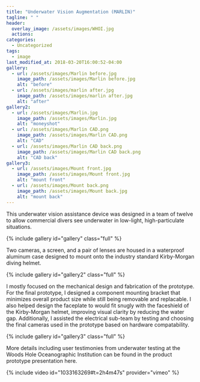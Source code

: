 ```yaml
---
title: "Underwater Vision Augmentation (MARLIN)"
tagline: " "
header:
  overlay_image: /assets/images/WHOI.jpg
  actions:
categories:
  - Uncategorized
tags:
  - image
last_modified_at: 2018-03-20T16:00:52-04:00
gallery:
  - url: /assets/images/Marlin before.jpg
    image_path: /assets/images/Marlin before.jpg
    alt: "before"
  - url: /assets/images/marlin after.jpg
    image_path: /assets/images/marlin after.jpg
    alt: "after"
gallery2:
  - url: /assets/images/Marlin.jpg
    image_path: /assets/images/Marlin.jpg
    alt: "moneyshot"
  - url: /assets/images/Marlin CAD.png
    image_path: /assets/images/Marlin CAD.png
    alt: "CAD"
  - url: /assets/images/Marlin CAD back.png
    image_path: /assets/images/Marlin CAD back.png
    alt: "CAD back"
gallery3:
  - url: /assets/images/Mount front.jpg
    image_path: /assets/images/Mount front.jpg
    alt: "mount front"
  - url: /assets/images/Mount back.png
    image_path: /assets/images/Mount back.jpg
    alt: "mount back"
---
```


This underwater vision assistance device was designed in a team of twelve to allow commercial divers see underwater in low-light, high-particulate situations.

{% include gallery id="gallery" class="full" %}

Two cameras, a screen, and a pair of lenses are housed in a waterproof aluminum case designed to mount onto the industry standard Kirby-Morgan diving helmet.

{% include gallery id="gallery2" class="full" %}

I mostly focused on the mechanical design and fabrication of the prototype. For the final prototype, I designed a component mounting bracket that minimizes overall product size while still being removable and replacable. I also helped design the faceplate to would fit snugly with the faceshield of the Kirby-Morgan helmet, improving visual clarity by reducing the water gap. Additionally, I assisted the electrical sub-team by testing and choosing the final cameras used in the prototype based on hardware compatability.

{% include gallery id="gallery3" class="full" %}

More details including user testimonies from underwater testing at the Woods Hole Oceanographic Institution can be found in the product prototype presentation here.

{% include video id="1033163269#t=2h4m47s" provider="vimeo" %}



